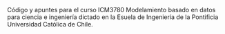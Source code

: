 Código y apuntes para el curso ICM3780 Modelamiento basado en datos para ciencia e ingeniería dictado en la Esuela de Ingeniería de la Pontificia Universidad Católica de Chile.

